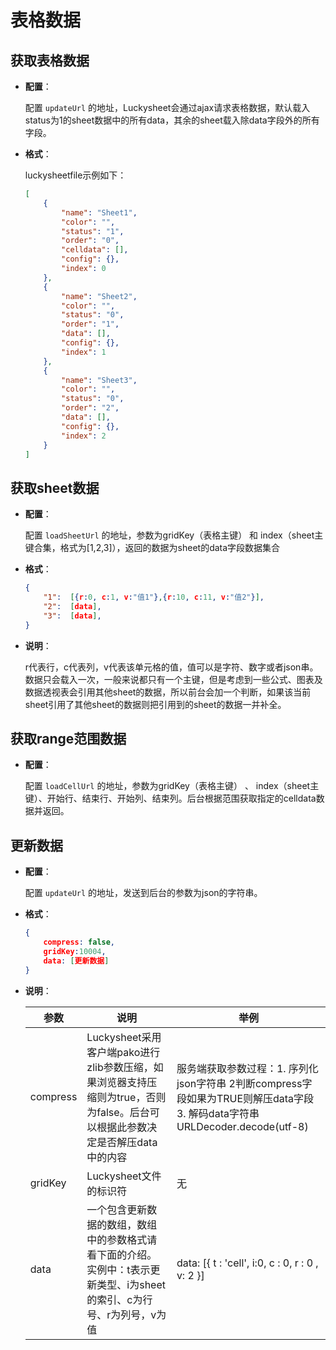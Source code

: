 # 表格数据

## 获取表格数据

- **配置**：

    配置 `updateUrl` 的地址，Luckysheet会通过ajax请求表格数据，默认载入status为1的sheet数据中的所有data，其余的sheet载入除data字段外的所有字段。

- **格式**：

    luckysheetfile示例如下：
    ```json
    [
        {
            "name": "Sheet1",
            "color": "",
            "status": "1",
            "order": "0",
            "celldata": [],
            "config": {},
            "index": 0
        },
        {
            "name": "Sheet2",
            "color": "",
            "status": "0",
            "order": "1",
            "data": [],
            "config": {},
            "index": 1
        },
        {
            "name": "Sheet3",
            "color": "",
            "status": "0",
            "order": "2",
            "data": [],
            "config": {},
            "index": 2
        }
    ]
    ```

## 获取sheet数据

- **配置**：

    配置 `loadSheetUrl` 的地址，参数为gridKey（表格主键） 和 index（sheet主键合集，格式为[1,2,3]），返回的数据为sheet的data字段数据集合

- **格式**：

    ```json
    {
        "1":  [{r:0, c:1, v:"值1"},{r:10, c:11, v:"值2"}],
        "2":  [data],
        "3":  [data],
    }
    ```
- **说明**：

    r代表行，c代表列，v代表该单元格的值，值可以是字符、数字或者json串。
    数据只会载入一次，一般来说都只有一个主键，但是考虑到一些公式、图表及数据透视表会引用其他sheet的数据，所以前台会加一个判断，如果该当前sheet引用了其他sheet的数据则把引用到的sheet的数据一并补全。

## 获取range范围数据

- **配置**：

    配置 `loadCellUrl` 的地址，参数为gridKey（表格主键） 、 index（sheet主键）、开始行、结束行、开始列、结束列。后台根据范围获取指定的celldata数据并返回。

## 更新数据

- **配置**：

    配置 `updateUrl` 的地址，发送到后台的参数为json的字符串。

- **格式**：

    ```json
    {
        compress: false, 
        gridKey:10004,
        data: [更新数据]
    }
    ```

- **说明**：

    | 参数 | 说明 | 举例 |
    | ------------ | ------------ | ------------ |
    |  compress | Luckysheet采用客户端pako进行zlib参数压缩，如果浏览器支持压缩则为true，否则为false。后台可以根据此参数决定是否解压data中的内容  | 服务端获取参数过程：1. 序列化json字符串  2判断compress字段如果为TRUE则解压data字段 3. 解码data字符串URLDecoder.decode(utf-8) |
    |  gridKey | Luckysheet文件的标识符 | 无 |
    |  data | 一个包含更新数据的数组，数组中的参数格式请看下面的介绍。实例中：t表示更新类型、i为sheet的索引、c为行号、r为列号，v为值  | data: [{ t : 'cell', i:0, c : 0,  r : 0 , v: 2 }] |
